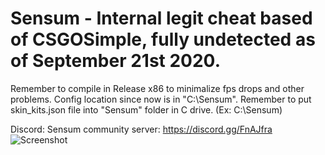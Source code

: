 # Sensum - Internal legit cheat based of CSGOSimple, fully undetected as of September 21st 2020.
Remember to compile in Release x86 to minimalize fps drops and other problems.
Config location since now is in "C:\\Sensum".
Remember to put skin_kits.json file into "Sensum" folder in C drive. (Ex: C:\\Sensum)

Discord: Sensum community server: https://discord.gg/FnAJfra
![Screenshot](https://i.imgur.com/kEH7rpT.png)




